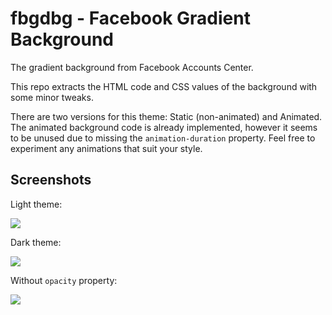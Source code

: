 # fbgdbg - Facebook Gradient Background

The gradient background from Facebook Accounts Center.

This repo extracts the HTML code and CSS values of the background with some minor tweaks.

There are two versions for this theme: Static (non-animated) and Animated. The animated background code is already implemented, however it seems to be unused due to missing the ``animation-duration`` property. Feel free to experiment any animations that suit your style.

## Screenshots

Light theme:

<img src="https://i.imgur.com/IgST89O.png" loading="lazy">

Dark theme:

<img src="https://i.imgur.com/cGjoh9D.png" loading="lazy">

Without ``opacity`` property:

<img src="https://i.imgur.com/aDf0T1f.png" loading="lazy">
